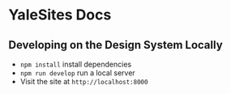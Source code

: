 # YaleSites Docs

## Developing on the Design System Locally

- `npm install` install dependencies
- `npm run develop` run a local server
- Visit the site at `http://localhost:8000`
